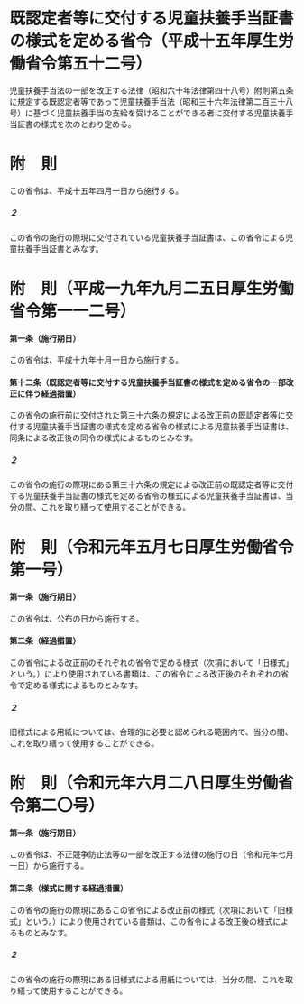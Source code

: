 # 既認定者等に交付する児童扶養手当証書の様式を定める省令（平成十五年厚生労働省令第五十二号）
児童扶養手当法の一部を改正する法律（昭和六十年法律第四十八号）附則第五条に規定する既認定者等であって児童扶養手当法（昭和三十六年法律第二百三十八号）に基づく児童扶養手当の支給を受けることができる者に交付する児童扶養手当証書の様式を次のとおり定める。
# 附　則
この省令は、平成十五年四月一日から施行する。
##### ２
この省令の施行の際現に交付されている児童扶養手当証書は、この省令による児童扶養手当証書とみなす。
# 附　則（平成一九年九月二五日厚生労働省令第一一二号）
#### 第一条（施行期日）
この省令は、平成十九年十月一日から施行する。
#### 第十二条（既認定者等に交付する児童扶養手当証書の様式を定める省令の一部改正に伴う経過措置）
この省令の施行前に交付された第三十六条の規定による改正前の既認定者等に交付する児童扶養手当証書の様式を定める省令の様式による児童扶養手当証書は、同条による改正後の同令の様式によるものとみなす。
##### ２
この省令の施行の際現にある第三十六条の規定による改正前の既認定者等に交付する児童扶養手当証書の様式を定める省令の様式による児童扶養手当証書は、当分の間、これを取り繕って使用することができる。
# 附　則（令和元年五月七日厚生労働省令第一号）
#### 第一条（施行期日）
この省令は、公布の日から施行する。
#### 第二条（経過措置）
この省令による改正前のそれぞれの省令で定める様式（次項において「旧様式」という。）により使用されている書類は、この省令による改正後のそれぞれの省令で定める様式によるものとみなす。
##### ２
旧様式による用紙については、合理的に必要と認められる範囲内で、当分の間、これを取り繕って使用することができる。
# 附　則（令和元年六月二八日厚生労働省令第二〇号）
#### 第一条（施行期日）
この省令は、不正競争防止法等の一部を改正する法律の施行の日（令和元年七月一日）から施行する。
#### 第二条（様式に関する経過措置）
この省令の施行の際現にあるこの省令による改正前の様式（次項において「旧様式」という。）により使用されている書類は、この省令による改正後の様式によるものとみなす。
##### ２
この省令の施行の際現にある旧様式による用紙については、当分の間、これを取り繕って使用することができる。
